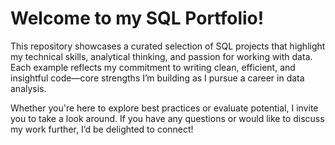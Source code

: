 # **Welcome to my SQL Portfolio!**
This repository showcases a curated selection of SQL projects that highlight my technical skills, analytical thinking, and passion for working with data. Each example reflects my commitment to writing clean, efficient, and insightful code—core strengths I’m building as I pursue a career in data analysis.

 Whether you're here to explore best practices or evaluate potential, I invite you to take a look around. If you have any questions or would like to discuss my work further, I’d be delighted to connect!
